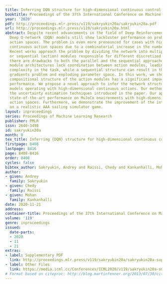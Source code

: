 ```yaml
---
title: Inferring DQN structure for high-dimensional continuous control
booktitle: Proceedings of the 37th International Conference on Machine Learning
year: '2020'
pdf: http://proceedings.mlr.press/v119/sakryukin20a/sakryukin20a.pdf
url: http://proceedings.mlr.press/v119/sakryukin20a.html
abstract: Despite recent advancements in the field of Deep Reinforcement Learning,
  Deep Q-network (DQN) models still show lackluster performance on problems with high-dimensional
  action spaces. The problem is even more pronounced for cases with high-dimensional
  continuous action spaces due to a combinatorial increase in the number of the outputs.
  Recent works approach the problem by dividing the network into multiple parallel
  or sequential (action) modules responsible for different discretized actions. However,
  there are drawbacks to both the parallel and the sequential approaches. Parallel
  module architectures lack coordination between action modules, leading to extra
  complexity in the task, while a sequential structure can result in the vanishing
  gradients problem and exploding parameter space. In this work, we show that the
  compositional structure of the action modules has a significant impact on model
  performance. We propose a novel approach to infer the network structure for DQN
  models operating with high-dimensional continuous actions. Our method is based on
  the uncertainty estimation techniques introduced in the paper. Our approach achieves
  state-of-the-art performance on MuJoCo environments with high-dimensional continuous
  action spaces. Furthermore, we demonstrate the improvement of the introduced approach
  on a realistic AAA sailing simulator game.
layout: inproceedings
series: Proceedings of Machine Learning Research
publisher: PMLR
issn: 2640-3498
id: sakryukin20a
month: 0
tex_title: Inferring {DQN} structure for high-dimensional continuous control
firstpage: 8408
lastpage: 8416
page: 8408-8416
order: 8408
cycles: false
bibtex_author: Sakryukin, Andrey and Raissi, Chedy and Kankanhalli, Mohan
author:
- given: Andrey
  family: Sakryukin
- given: Chedy
  family: Raissi
- given: Mohan
  family: Kankanhalli
date: 2020-11-21
address: 
container-title: Proceedings of the 37th International Conference on Machine Learning
volume: '119'
genre: inproceedings
issued:
  date-parts:
  - 2020
  - 11
  - 21
extras:
- label: Supplementary PDF
  link: http://proceedings.mlr.press/v119/sakryukin20a/sakryukin20a-supp.pdf
- label: Other Files
  link: https://media.icml.cc/Conferences/ICML2020/v119/sakryukin20a-supp.zip
# Format based on citeproc: http://blog.martinfenner.org/2013/07/30/citeproc-yaml-for-bibliographies/
---
```

